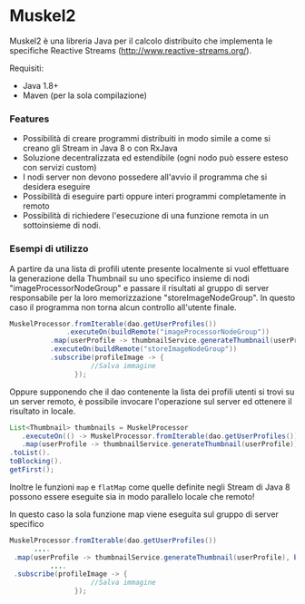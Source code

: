 # Muskel2

Muskel2 è una libreria Java per il calcolo distribuito che implementa le specifiche  Reactive Streams (http://www.reactive-streams.org/). 

Requisiti:
* Java 1.8+
* Maven (per la sola compilazione)

### Features

* Possibilità di creare programmi distribuiti in modo simile a come si creano gli Stream in Java 8 o con RxJava
* Soluzione decentralizzata ed estendibile (ogni nodo può essere esteso con servizi custom)
* I nodi server non devono possedere all'avvio il programma che si desidera eseguire
* Possibilità di eseguire parti oppure interi programmi completamente in remoto 
* Possibilità di richiedere l'esecuzione di una funzione remota in un sottoinsieme di nodi.


### Esempi di utilizzo

A partire da una lista di profili utente presente localmente si vuol effettuare la generazione della Thumbnail su uno specifico insieme di nodi "imageProcessorNodeGroup" e passare il risultati al gruppo di server responsabile per la loro memorizzazione "storeImageNodeGroup". In questo caso il programma non torna alcun controllo all'utente finale.
```java
MuskelProcessor.fromIterable(dao.getUserProfiles())
	          .executeOn(buildRemote("imageProcessorNodeGroup"))
		  .map(userProfile -> thumbnailService.generateThumbnail(userProfile))
		  .executeOn(buildRemote("storeImageNodeGroup"))
		  .subscribe(profileImage -> {			
					//Salva immagine 
				});
```

Oppure supponendo che il dao contenente la lista dei profili utenti si trovi su un server remoto, è possibile invocare l'operazione sul server ed ottenere il risultato in locale.
```java
List<Thumbnail> thumbnails = MuskelProcessor
   .executeOn(() -> MuskelProcessor.fromIterable(dao.getUserProfiles())
   .map(userProfile -> thumbnailService.generateThumbnail(userProfile)),buildRemote("profileNode"))
.toList().
toBlocking().
getFirst();
```

Inoltre le funzioni ``` map ``` e ``` flatMap ``` come quelle definite negli Stream di Java 8 possono essere eseguite sia in modo parallelo locale che remoto!

In questo caso la sola funzione map viene eseguita sul gruppo di server specifico
```java
MuskelProcessor.fromIterable(dao.getUserProfiles())
	  ....
 .map(userProfile -> thumbnailService.generateThumbnail(userProfile), buildRemote("nodeCalculator"))
		  ....
 .subscribe(profileImage -> {			
					//Salva immagine 
				});
```
